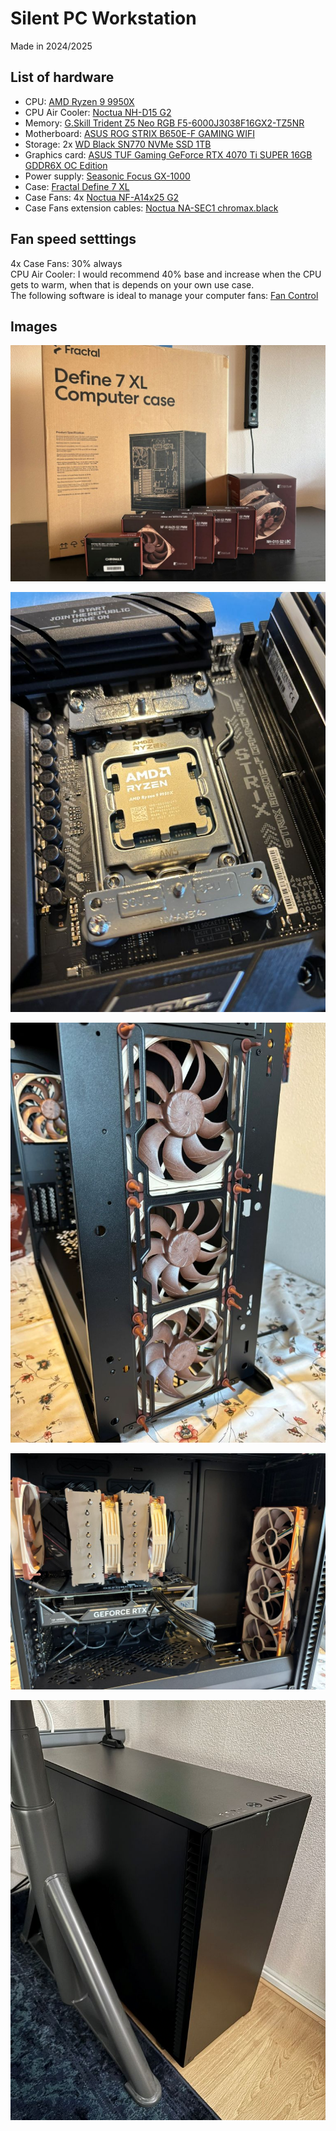 # Silent PC Workstation  

Made in 2024/2025

## List of hardware

- CPU: [AMD Ryzen 9 9950X](https://www.amd.com/en/products/processors/desktops/ryzen/9000-series/amd-ryzen-9-9950x.html)  
- CPU Air Cooler: [Noctua NH-D15 G2](https://noctua.at/en/nh-d15-g2-lbc)  
- Memory: [G.Skill Trident Z5 Neo RGB F5-6000J3038F16GX2-TZ5NR](https://www.gskill.com/product/165/390/1661410135/F5-6000J3038F16GX2-TZ5NR)
- Motherboard: [ASUS ROG STRIX B650E-F GAMING WIFI](https://rog.asus.com/motherboards/rog-strix/rog-strix-b650e-f-gaming-wifi-model/)  
- Storage: 2x [WD Black SN770 NVMe SSD 1TB](https://shop.sandisk.com/products/ssd/internal-ssd/wd-black-sn770-nvme-ssd?sku=WDS100T3X0E-00B3N0)  
- Graphics card: [ASUS TUF Gaming GeForce RTX 4070 Ti SUPER 16GB GDDR6X OC Edition](https://www.asus.com/motherboards-components/graphics-cards/tuf-gaming/tuf-rtx4070tis-o16g-gaming/)  
- Power supply: [Seasonic Focus GX-1000](https://seasonic.com/focus-gx/)  
- Case: [Fractal Define 7 XL](https://www.fractal-design.com/products/cases/define/define-7-xl/black-tg-dark-tint/)  
- Case Fans: 4x [Noctua NF-A14x25 G2](https://noctua.at/en/nf-a14x25-g2-pwm)  
- Case Fans extension cables: [Noctua NA-SEC1 chromax.black](https://noctua.at/en/na-sec1-chromax-black)  

## Fan speed setttings

4x Case Fans: 30% always  
CPU Air Cooler: I would recommend 40% base and increase when the CPU gets to warm, when that is depends on your own use case.  
The following software is ideal to manage your computer fans: [Fan Control](https://getfancontrol.com/)  

## Images

[![case and cooling](./images/case-and-cooling.jpg)](./images/case-and-cooling.jpg)  

[![mobo and cpu](./images/mobo-cpu.jpg)](./images/mobo-cpu.jpg)  

[![case fans front](./images/case-fans-front.jpg)](./images/case-fans-front.jpg)  

[![case inside](./images/case-inside.jpg)](./images/case-inside.jpg)  

[![case closed](./images/case-closed.jpg)](./images/case-closed.jpg)  
